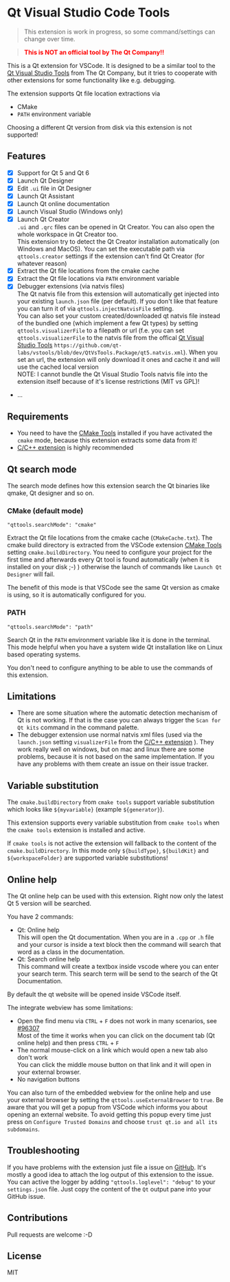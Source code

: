 # Qt Visual Studio Code Tools

> This extension is work in progress, so some command/settings can change over time.

> <span style="color:red; font-weight:bold;">This is NOT an official tool by The Qt Company!!</span>

This is a Qt extension for VSCode. It is designed to be a similar tool to the [Qt Visual Studio Tools](https://marketplace.visualstudio.com/items?itemName=TheQtCompany.QtVisualStudioTools-19123) from The Qt Company, but it tries to cooperate with other extensions for some functionality like e.g. debugging.

The extension supports Qt file location extractions via
* CMake
* `PATH` environment variable

Choosing a different Qt version from disk via this extension is not supported!

## Features

* [x] Support for Qt 5 and Qt 6
* [x] Launch Qt Designer
* [x] Edit `.ui` file in Qt Designer
* [x] Launch Qt Assistant
* [x] Launch Qt online documentation
* [x] Launch Visual Studio (Windows only)
* [x] Launch Qt Creator<br>
  `.ui` and `.qrc` files can be opened in Qt Creator. You can also open the whole workspace in Qt Creator too.<br>
  This extension try to detect the Qt Creator installation automatically (on Windows and MacOS). You can set the executable path via `qttools.creator` settings if the extension can't find Qt Creator (for whatever reason)
* [x] Extract the Qt file locations from the cmake cache
* [x] Extract the Qt file locations via `PATH` environment variable
* [x] Debugger extensions (via natvis files)<br>
  The Qt natvis file from this extension will automatically get injected into your existing `launch.json` file (per default). If you don't like that feature you can turn it of via `qttools.injectNatvisFile` setting.<br>
  You can also set your custom created/downloaded qt natvis file instead of the bundled one (which implement a few Qt types) by setting `qttools.visualizerFile` to a filepath or url (f.e. you can set `qttools.visualizerFile` to the natvis file from the offical [Qt Visual Studio Tools](https://github.com/qt-labs/vstools/blob/dev/QtVsTools.Package/qt5.natvis.xml) `https://github.com/qt-labs/vstools/blob/dev/QtVsTools.Package/qt5.natvis.xml`). When you set an url, the extension will only download it ones and cache it and will use the cached local version<br>
  NOTE: I cannot bundle the Qt Visual Studio Tools natvis file into the extension itself because of it's license restrictions (MIT vs GPL)!
* ...

## Requirements

* You need to have the [CMake Tools](https://marketplace.visualstudio.com/items?itemName=ms-vscode.cmake-tools) installed if you have activated the `cmake` mode, because this extension extracts some data from it!
* [C/C++ extension](https://marketplace.visualstudio.com/items?itemName=ms-vscode.cpptools) is highly recommended

## Qt search mode
The search mode defines how this extension search the Qt binaries like qmake, Qt designer and so on.

### CMake (default mode)
`"qttools.searchMode": "cmake"`

Extract the Qt file locations from the cmake cache (`CMakeCache.txt`). The cmake build directory is extracted from the VSCode extension [CMake Tools](https://marketplace.visualstudio.com/items?itemName=ms-vscode.cmake-tools) setting `cmake.buildDirectory`.
You need to configure your project for the first time and afterwards every Qt tool is found automatically (when it is installed on your disk ;-) ) otherwise the launch of commands like `Launch Qt Designer` will fail.

The benefit of this mode is that VSCode see the same Qt version as cmake is using, so it is automatically configured for you.

### PATH
`"qttools.searchMode": "path"`

Search Qt in the `PATH` environment variable like it is done in the terminal. This mode helpful when you have a system wide Qt installation like on Linux based operating systems.

You don't need to configure anything to be able to use the commands of this extension.

## Limitations

* There are some situation where the automatic detection mechanism of Qt is not working. If that is the case you can always trigger the `Scan for Qt kits` command in the command palette.
* The debugger extension use normal natvis xml files (used via the `launch.json` setting `visualizerFile` from the [C/C++ extension](https://marketplace.visualstudio.com/items?itemName=ms-vscode.cpptools) ). They work really well on windows, but on mac and linux there are some problems, because it is not based on the same implementation. If you have any problems with them create an issue on their issue tracker.

## Variable substitution

The `cmake.buildDirectory` from `cmake tools` support variable substitution which looks like `${myvariable}` (example `${generator}`).

This extension supports every variable substitution from `cmake tools` when the `cmake tools` extension is installed and active.

If `cmake tools` is not active the extension will fallback to the content of the `cmake.buildDirectory`. In this mode only `${buildType}`, `${buildKit}` and `${workspaceFolder}` are supported variable substitutions!

## Online help

The Qt online help can be used with this extension. Right now only the latest Qt 5 version will be searched.

You  have 2 commands:

* Qt: Online help  
  This will open the Qt documentation. When you are in a `.cpp` or `.h` file and your cursor is inside a text block then the command will search that word as a class in the documentation.
* Qt: Search online help  
  This command will create a textbox inside vscode where you can enter your search term. This search term will be send to the search of the Qt Documentation.

By default the qt website will be opened inside VSCode itself.

The integrate webview has some limitations:

* Open the find menu via `CTRL` + `F` does not work in many scenarios, see [#96307](https://github.com/microsoft/vscode/issues/96307)  
  Most of the time it works when you can click on the document tab (Qt online help) and then press `CTRL` + `F`
* The normal mouse-click on a link which would open a new tab also don't work  
  You can click the middle mouse button on that link and it will open in your external browser.
* No navigation buttons

You can also turn of the embedded webview for the online help and use your external browser by setting the `qttools.useExternalBrowser` to `true`. Be aware that you will get a popup from VSCode which informs you about opening an external website. To avoid getting this popup every time just press on `Configure Trusted Domains` and choose `trust qt.io and all its subdomains`.

## Troubleshooting

If you have problems with the extension just file a issue on [GitHub](https://github.com/tonka3000/vscode-qt-tools/issues). It's mostly a good idea to attach the log output of this extension to the issue. You can active the logger by adding `"qttools.loglevel": "debug"` to your `settings.json` file. Just copy the content of the `Qt` output pane into your GitHub issue.

## Contributions

Pull requests are welcome :-D

## License

MIT
